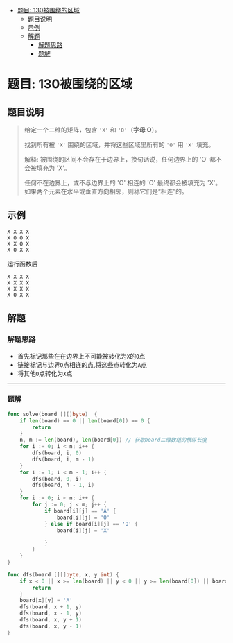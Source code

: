 * [题目: 130被围绕的区域](#%E9%A2%98%E7%9B%AE-130%E8%A2%AB%E5%9B%B4%E7%BB%95%E7%9A%84%E5%8C%BA%E5%9F%9F)
  * [题目说明](#%E9%A2%98%E7%9B%AE%E8%AF%B4%E6%98%8E)
  * [示例](#%E7%A4%BA%E4%BE%8B)
  * [解题](#%E8%A7%A3%E9%A2%98)
    * [解题思路](#%E8%A7%A3%E9%A2%98%E6%80%9D%E8%B7%AF)
    * [题解](#%E9%A2%98%E8%A7%A3)







# 题目: 130被围绕的区域



## 题目说明

> 给定一个二维的矩阵，包含 `'X'` 和 `'O'`（**字母 O**）。
>
> 找到所有被 `'X'` 围绕的区域，并将这些区域里所有的 `'O'` 用 `'X'` 填充。
>
> 解释: 被围绕的区间不会存在于边界上，换句话说，任何边界上的 'O' 都不会被填充为 'X'。 
>
> 任何不在边界上，或不与边界上的 'O' 相连的 'O' 最终都会被填充为 'X'。如果两个元素在水平或垂直方向相邻，则称它们是“相连”的。



## 示例



```
X X X X
X O O X
X X O X
X O X X
```

运行函数后

```
X X X X
X X X X
X X X X
X O X X
```



## 解题



### 解题思路

* 首先标记那些在在边界上不可能被转化为`X`的`O`点
* 链接标记与边界`O`点相连的点,将这些点转化为`A`点
* 将其他`O`点转化为`X`点



***

### 题解

```go
func solve(board [][]byte)  {
    if len(board) == 0 || len(board[0]) == 0 {
        return
    }
    n, m := len(board), len(board[0]) // 获取board二维数组的横纵长度
    for i := 0; i < n; i++ {
        dfs(board, i, 0)
        dfs(board, i, m - 1)
    }
    for i := 1; i < m - 1; i++ {
        dfs(board, 0, i)
        dfs(board, n - 1, i)
    }
    for i := 0; i < n; i++ {
        for j := 0; j < m; j++ {
            if board[i][j] == 'A' {
                board[i][j] = 'O'
            } else if board[i][j] == 'O' {
                board[i][j] = 'X'

            }
        }
    }
}

func dfs(board [][]byte, x, y int) {
    if x < 0 || x >= len(board) || y < 0 || y >= len(board[0]) || board[x][y] != 'O' {
        return
    }
    board[x][y] = 'A'
    dfs(board, x + 1, y)
    dfs(board, x - 1, y)
    dfs(board, x, y + 1)
    dfs(board, x, y - 1)
}

```

